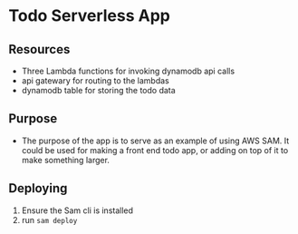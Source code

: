 # Todo Serverless App

## Resources
 - Three Lambda functions for invoking dynamodb api calls
 - api gatewary for routing to the lambdas
 - dynamodb table for storing the todo data

## Purpose
 - The purpose of the app is to serve as an example of using AWS SAM. It could be used for making a front end todo app, or adding on top of it to make something larger.

## Deploying
 1. Ensure the Sam cli is installed
 2. run ```sam deploy```
 